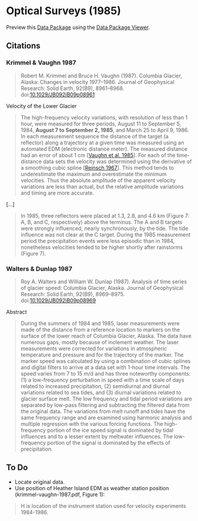 # Optical Surveys (1985)

Preview this [Data Package](http://specs.frictionlessdata.io/data-packages/) using the [Data Package Viewer](http://data.okfn.org/tools/view?url=https://github.com/columbia-glacier/optical-surveys-1985).

## Citations

### Krimmel & Vaughn 1987

> Robert M. Krimmel and Bruce H. Vaughn (1987). Columbia Glacier, Alaska: Changes in velocity 1977–1986. Journal of Geophysical Research: Solid Earth, 92(B9), 8961–8968. doi:[10.1029/JB092iB09p08961](https://doi.org/10.1029/JB092iB09p08961)

Velocity of the Lower Glacier

> The high-frequency velocity variations, with resolution of less than 1 hour, were measured for three periods, August 11 to September 5, 1984, **August 7 to September 2, 1985**, and March 25 to April 9, 1986. In each measurement sequence the distance of the target (a reflector) along a trajectory at a given time was measured using an automated EDM (electronic distance meter). The measured distance had an error of about 1 cm [[Vaughn et al. 1985](https://pubs.er.usgs.gov/publication/ofr85487)]. For each of the time-distance data sets the velocity was determined using the derivative of a smoothing cubic spline [[Reinsch 1967](https://link.springer.com/article/10.1007%2FBF02162161)]. This method tends to underestimate the maximum and overestimate the minimum velocities. Thus the absolute amplitude of the apparent velocity variations are less than actual, but the relative amplitude variations and timing are more accurate.

[...]

> In 1985, three reflectors were placed at 1.3, 2.8, and 4.6 km (Figure 7: A, B, and C, respectively) above the terminus. The A and B targets were strongly influenced, nearly synchronously, by the tide. The tide influence was not clear at the C target. During the 1985 measurement period the precipitation events were less episodic than in 1984, nonetheless velocities tended to be higher shortly after rainstorms (Figure 7).

### Walters & Dunlap 1987

> Roy A. Walters and William W. Dunlap (1987). Analysis of time series of glacier speed: Columbia Glacier, Alaska. Journal of Geophysical Research: Solid Earth, 92(B9), 8969–8975. doi:[10.1029/JB092iB09p08969](https://doi.org/10.1029/JB092iB09p08969)

Abstract

> During the summers of 1984 and 1985, laser measurements were made of the distance from a reference location to markers on the surface of the lower reach of Columbia Glacier, Alaska. The data have numerous gaps, mostly because of inclement weather. The laser measurements were corrected for variations in atmospheric temperature and pressure and for the trajectory of the marker. The marker speed was calculated by using a combination of cubic splines and digital filters to arrive at a data set with 1-hour time intervals. The speed varies from 7 to 15 m/d and has three noteworthy components: (1) a low-frequency perturbation in speed with a time scale of days related to increased precipitation, (2) semidiurnal and diurnal variations related to sea tides, and (3) diurnal variations related to glacier surface melt. The low frequency and tidal period variations are separated by low-pass filtering and subtracting the filtered data from the original data. The variations from melt runoff and tides have the same frequency range and are examined using harmonic analysis and multiple regression with the various forcing functions. The high-frequency portion of the ice speed signal is dominated by tidal influences and to a lesser extent by meltwater influences. The low-frequency portion of the signal is dominated by the effects of precipitation.

## To Do

- Locate original data.
- Use position of Heather Island EDM as weather station position (krimmel-vaughn-1987.pdf, Figure 1):

> H is location of the instrument station used for velocity experiments 1984-1986.
